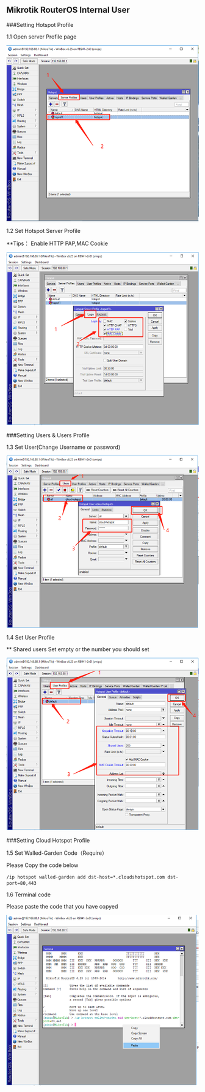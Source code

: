 ## Mikrotik RouterOS Internal User
###Setting Hotspot Profile

1.1 Open server Profile page

![](../../image/Hotspot-server-profile.png)

1.2 Set Hotspot Server Profile

**Tips： Enable  HTTP PAP,MAC Cookie

![](../../image/Hotspot-server-profile-1.png)

###Setting Users & Users Profile



1.3 Set User(Change Username or password)

![](../../image/Hotspot-user.png)

1.4 Set User Profile

** Shared users Set empty or the number you should set

![](../../image/Hotspot-user-profile.png)



###Setting Cloud Hotspot Profile



1.5 Set Walled-Garden Code（Require）

Please Copy the code below

```
/ip hotspot walled-garden add dst-host=*.cloudshotspot.com dst-port=80,443
```

1.6 Terminal code 

Please paste the code that you have copyed

![](../../image/Hotspot-terminal.png)

